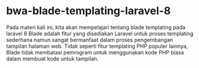 # bwa-blade-templating-laravel-8
Pada materi kali ini, kita akan mempelajari tentang blade templating pada laravel 8  Blade adalah fitur yang disediakan Laravel untuk proses templating sederhana namun sangat bermanfaat dalam proses pengembangan tampilan halaman web.  Tidak seperti fitur templating PHP populer lainnya, Blade tidak membatasi pemrogram untuk menggunakan kode PHP biasa dalam membuat kode untuk tampilan.
